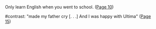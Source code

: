 Only learn English when you went to school. ([Page 10](/BMU.pdf#page=22))

#contrast: "made my father cry \[. . .\] And I was happy with Ultima" ([Page 15](/BMU.pdf#page=27))